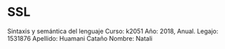 # SSL

Sintaxis y semántica del lenguaje
Curso: k2051 
Año: 2018, Anual. 
Legajo: 1531876 
Apellido: Huamani Cataño 
Nombre: Natali
